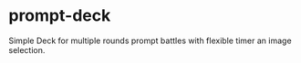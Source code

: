 # prompt-deck
Simple Deck for multiple rounds prompt battles with flexible timer an image selection.
